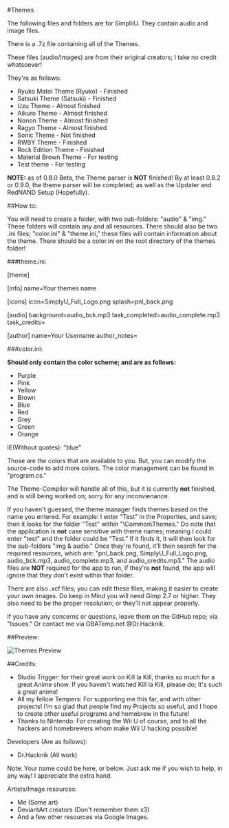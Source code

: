 #Themes

The following files and folders are for SimpliiU.
They contain audio and image files.

There is a .7z file containing all of the Themes. 

These files (audio/images) are from their original creators; I take no credit
whatsoever! 

They're as follows: 

* Ryuko Matoi Theme (Ryuko) - Finished
* Satsuki Theme (Satsuki) - Finished
* Uzu Theme  - Almost finished
* Aikuro Theme - Almost finished 
* Nonon Theme - Almost finished  
* Ragyo Theme - Almost finished
* Sonic Theme - Not finished
* RWBY Theme - Finished
* Rock Edition Theme - Finished
* Material Brown Theme - For testing 
* Test theme - For testing 

**NOTE:** as of 0.8.0 Beta, the Theme parser is **NOT** finished! 
By at least 0.8.2 or 0.9.0, the theme parser will be completed; as well
as the Updater and RedNAND Setup (Hopefully).


##How to: 

You will need to create a folder, with two sub-folders: "audio" & "img." 
These folders will contain any and all resources. 
There should also be two .ini files; "color.ini" & "theme.ini," these files will contain
information about the theme.
There should be a color.ini on the root directory of the themes folder!  

###theme.ini: 

[theme]

[info]
name=Your themes name

[icons]
icon=SimplyU_Full_Logo.png
splash=pnl_back.png

[audio]
background=audio_bck.mp3
task_completed=audio_complete.mp3
task_credits=

[author]
name=Your Username
author_notes=


###color.ini: 

**Should only contain the color scheme; and are as follows:**

* Purple
* Pink
* Yellow
* Brown
* Blue 
* Red
* Grey 
* Green 
* Orange

IE(Without quotes): "blue"


Those are the colors that are available to you. But, you can modify the source-code
to add more colors. The color management can be found in "program.cs." 

The Theme-Compiler will handle all of this, but it is currently **not** finished, and is still
being worked on; sorry for any inconvienance.

If you haven't guessed, the theme manager finds themes based on the name you entered. For example: 
I enter "Test" in the Properties, and save; then it looks for the folder "Test" within "\\Common\\Themes." Do note
that the application is **not** case sensitive with theme names; meaning I could enter "test" and the folder could be "Test."
If it finds it, It will then look for the sub-folders "img & audio." Once they're found, it'll then search
for the required resources, which are: "pnl_back.png, SimplyU_Full_Logo.png, audio_bck.mp3, audio_complete.mp3, and audio_credits.mp3."
The audio files are **NOT** required for the app to run, if they're **not** found, the app will ignore that they
don't exist within that folder.

There are also .xcf files; you can edit these files, making it easier to create your own images. 
Do keep in Mind you will need Gimp 2.7 or higher. They also need to be the proper resolution; or they'll not appear properly.  

If you have any concerns or questions, leave them on the GitHub repo; via "Issues."
Or contact me via GBATemp.net @Dr.Hacknik.  

##Preview: 

![Themes Preview](https://github.com/zoltx23/SimplyU/blob/master/Common/Themes/themes_preview.png?raw=true) 


##Credits:

* Studio Trigger: for their great work on Kill la Kill, thanks so much for a great Anime show.
If you haven't watched Kill la Kill, please do; It's such a great anime! 
* All my fellow Tempers: For supporting me this far, and with other projects! I'm so glad that 
people find my Projects so useful, and I hope to create other useful programs and homebrew in the future!
* Thanks to Nintendo: For creating the Wii U of course, and to all the hackers and homebrewers whom
make Wii U hacking possible!  

Developers (Are as follows): 

* Dr.Hacknik (All work) 

Note: Your name could be here, or below. 
Just ask me if you wish to help, in any way! 
I appreciate the extra hand. 

Artists/Image resources: 

* Me (Some art) 
* DeviantArt creators (Don't remember them x3) 
* And a few other resources via Google Images. 

